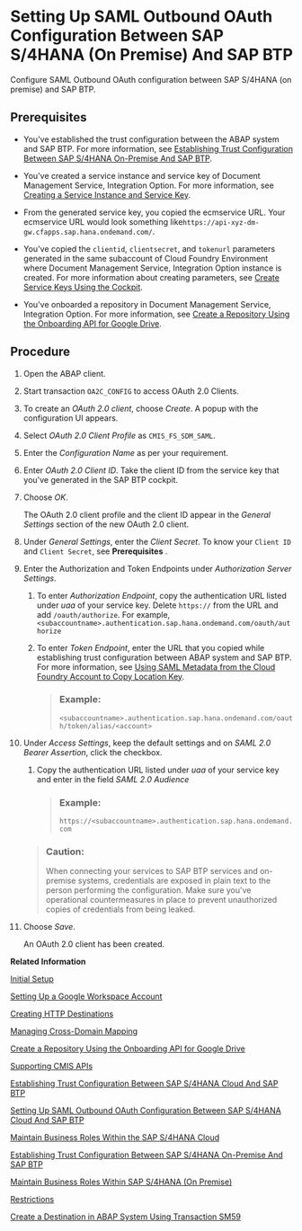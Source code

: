<!-- loio699a106cf3984396be7d575ec880f3e0 -->

# Setting Up SAML Outbound OAuth Configuration Between SAP S/4HANA \(On Premise\) And SAP BTP

Configure SAML Outbound OAuth configuration between SAP S/4HANA \(on premise\) and SAP BTP.



<a name="loio699a106cf3984396be7d575ec880f3e0__prereq_x5f_gbb_5tb"/>

## Prerequisites

-   You've established the trust configuration between the ABAP system and SAP BTP. For more information, see [Establishing Trust Configuration Between SAP S/4HANA On-Premise And SAP BTP](establishing-trust-configuration-between-sap-s-4hana-on-premise-and-sap-btp-f64dcdb.md).

-   You've created a service instance and service key of Document Management Service, Integration Option. For more information, see [Creating a Service Instance and Service Key](integration-option-guide/creating-a-service-instance-and-service-key-fe7f1e5.md).

-   From the generated service key, you copied the ecmservice URL. Your ecmservice URL would look something like`https://api-xyz-dm-gw.cfapps.sap.hana.ondemand.com/`.

-   You've copied the `clientid`, `clientsecret`, and `tokenurl` parameters generated in the same subaccount of Cloud Foundry Environment where Document Management Service, Integration Option instance is created. For more information about creating parameters, see [Create Service Keys Using the Cockpit](https://help.sap.com/viewer/65de2977205c403bbc107264b8eccf4b/Cloud/en-US/cdf4f200db3e4c248fa67401937b2f78.html).

-   You've onboarded a repository in Document Management Service, Integration Option. For more information, see [Create a Repository Using the Onboarding API for Google Drive](create-a-repository-using-the-onboarding-api-for-google-drive-90faa8c.md).



## Procedure

1.  Open the ABAP client.

2.  Start transaction `OA2C_CONFIG` to access OAuth 2.0 Clients.

3.  To create an *OAuth 2.0 client*, choose *Create*. A popup with the configuration UI appears.

4.  Select *OAuth 2.0 Client Profile* as `CMIS_FS_SDM_SAML`.

5.  Enter the *Configuration Name* as per your requirement.

6.  Enter *OAuth 2.0 Client ID*. Take the client ID from the service key that you've generated in the SAP BTP cockpit.

7.  Choose *OK*.

    The OAuth 2.0 client profile and the client ID appear in the *General Settings* section of the new OAuth 2.0 client.

8.  Under *General Settings*, enter the *Client Secret*. To know your `Client ID` and `Client Secret`, see **Prerequisites** .

9.  Enter the Authorization and Token Endpoints under *Authorization Server Settings*.

    1.  To enter *Authorization Endpoint*, copy the authentication URL listed under *uaa* of your service key. Delete `https://` from the URL and add `/oauth/authorize`. For example, `<subaccountname>.authentication.sap.hana.ondemand.com/oauth/authorize`

    2.  To enter *Token Endpoint*, enter the URL that you copied while establishing trust configuration between ABAP system and SAP BTP. For more information, see [Using SAML Metadata from the Cloud Foundry Account to Copy Location Key](using-saml-metadata-from-the-cloud-foundry-account-to-copy-location-key-74c177a.md).

        > ### Example:  
        > `<subaccountname>.authentication.sap.hana.ondemand.com/oauth/token/alias/<account>`


10. Under *Access Settings*, keep the default settings and on *SAML 2.0 Bearer Assertion*, click the checkbox.

    1.  Copy the authentication URL listed under *uaa* of your service key and enter in the field *SAML 2.0 Audience*

        > ### Example:  
        > `https://<subaccountname>.authentication.sap.hana.ondemand.com`


    > ### Caution:  
    > When connecting your services to SAP BTP services and on-premise systems, credentials are exposed in plain text to the person performing the configuration. Make sure you've operational countermeasures in place to prevent unauthorized copies of credentials from being leaked.

11. Choose *Save*.

    An OAuth 2.0 client has been created.


**Related Information**  


[Initial Setup](initial-setup-ef91284.md "Before you get started in Document Management Service, Integration Option your SAP BTP account administrator must subscribe to your SAP BTP subaccount to the Document Management Service, Integration Option by performing some preparatory steps.")

[Setting Up a Google Workspace Account](setting-up-a-google-workspace-account-9670f69.md "Create your Google Workspace Account to connect to Document Management Service, Integration Option.")

[Creating HTTP Destinations](creating-http-destinations-2b04ac7.md "Create destinations in your SAP BTP subaccount to connect Google Drive with Document Management Service, Integration Option.")

[Managing Cross-Domain Mapping](managing-cross-domain-mapping-96d2d97.md "Manage cross-domain mapping if your domain is different from the Google Workspace domain.")

[Create a Repository Using the Onboarding API for Google Drive](create-a-repository-using-the-onboarding-api-for-google-drive-90faa8c.md "Create your repository to Document Management Service, Integration Option as it's required for establishing a connection with Google Drive.")

[Supporting CMIS APIs](supporting-cmis-apis-4288da6.md "Following is a list of all supported CMIS (Content Management Interoperability Services) REST APIs.")

[Establishing Trust Configuration Between SAP S/4HANA Cloud And SAP BTP](establishing-trust-configuration-between-sap-s-4hana-cloud-and-sap-btp-66f91a9.md "To establish SAML trust to the identity providers generated in the SAP S/4HANA Cloud, import the SAML identity provider metadata to the Cloud Foundry account.")

[Setting Up SAML Outbound OAuth Configuration Between SAP S/4HANA Cloud And SAP BTP](setting-up-saml-outbound-oauth-configuration-between-sap-s-4hana-cloud-and-sap-btp-26f9c07.md "Configure SAML Outbound OAuth configuration between SAP S/4HANA Cloud and SAP BTP.")

[Maintain Business Roles Within the SAP S/4HANA Cloud](maintain-business-roles-within-the-sap-s-4hana-cloud-091973b.md "Create and maintain business roles based on the selected business catalogs.")

[Establishing Trust Configuration Between SAP S/4HANA On-Premise And SAP BTP](establishing-trust-configuration-between-sap-s-4hana-on-premise-and-sap-btp-f64dcdb.md "To establish SAML trust to the identity providers generated in the SAP S/4HANA On-Premise, import the SAML identity provider metadata to the SAP BTP account.")

[Maintain Business Roles Within SAP S/4HANA \(On Premise\)](maintain-business-roles-within-sap-s-4hana-on-premise-d1999cf.md "You can define authorizations for your custom business roles in SAP S/4HANA (On Premise).")

[Restrictions](restrictions-ed62ee4.md "The following is a list of various restrictions provided by Google Drive APIs to support Google Workspace Integration.")

[Create a Destination in ABAP System Using Transaction SM59](create-a-destination-in-abap-system-using-transaction-sm59-d9e47b5.md "Create a destination in transaction SM59 to establish a connection to the SAP Document Management service.")


